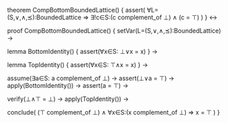 theorem CompBottomBoundedLattice() {
  assert(
    ∀L=(S,∨,∧,⪯):BoundedLattice ⇒
    ∃!c∈S:(c complement_of ⊥) ∧ (c = ⊤)
  )
} ↔

proof CompBottomBoundedLattice() {
  setVar(L=(S,∨,∧,⪯):BoundedLattice) →
  
  lemma BottomIdentity() {
    assert(∀x∈S: ⊥∨x = x)
  } →
  
  lemma TopIdentity() {
    assert(∀x∈S: ⊤∧x = x)
  } →
  
  assume(∃a∈S: a complement_of ⊥) →
  assert(⊥∨a = ⊤) →
  apply(BottomIdentity()) →
  assert(a = ⊤) →
  
  verify(⊥∧⊤ = ⊥) →
  apply(TopIdentity()) →
  
  conclude(
    (⊤ complement_of ⊥) ∧
    ∀x∈S:(x complement_of ⊥) ⇒ x = ⊤
  )
}